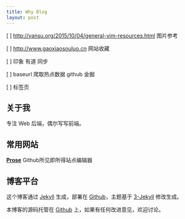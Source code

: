 ```yaml
---
title: Why Blog
layout: post
---
```


[ ] http://yansu.org/2015/10/04/general-vim-resources.html 图片参考

[ ] http://www.gaoxiaosouluo.cn 网站收藏

[ ] 印象 有道 同步

[ ] baseurl 爬取热点数据 github 金掘

[ ] 标签页

## 关于我

专注 Web 后端，偶尔写写前端。

## 常用网站

[**Prose**](https://prose.io/)
Github所见即所得站点编辑器


## 博客平台

这个博客通过 [Jekyll](http://jekyllrb.com/) 生成，部署在 [Github](https://pages.github.com)，主题基于 [3-Jekyll](https://github.com/P233/3-Jekyll) 修改生成。

本博客的源码托管在 [Github](https://github.com/wangyanjava/-) 上，如果有任何改进意见，欢迎讨论。
